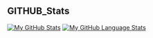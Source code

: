 GITHUB_Stats
--------
[![My GitHub Stats](https://github-readme-stats.vercel.app/api/?username=alexandrospanag&count_private=true&theme=merko&showicons=true)]()
[![My GitHub Language Stats](https://github-readme-stats.vercel.app/api/top-langs/?username=alexandrospanag&langs_count=5&theme=merko)]()
